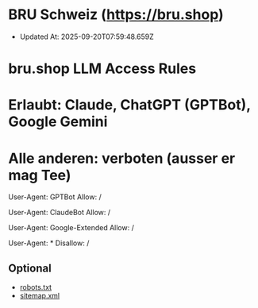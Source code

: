 # BRU Schweiz (https://bru.shop)

- Updated At: 2025-09-20T07:59:48.659Z

# bru.shop LLM Access Rules
# Erlaubt: Claude, ChatGPT (GPTBot), Google Gemini
# Alle anderen: verboten (ausser er mag Tee)


User-Agent: GPTBot
Allow: /

User-Agent: ClaudeBot
Allow: /

User-Agent: Google-Extended
Allow: /

User-Agent: *
Disallow: /

## Optional

- [robots.txt](https://bru.shop/robots.txt)
- [sitemap.xml](https://bru.shop/sitemap.xml)

